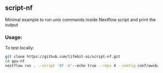 ## script-nf

Minimal example to run unix commands inside Nextflow script and print the output

### Usage:

To test locally:

```bash
git clone https://github.com/lifebit-ai/script-nf.git
cd gpu-nf
nextflow run . --script 'df -h'--echo true --reps 4 --config conf/awsbatch.config
```
